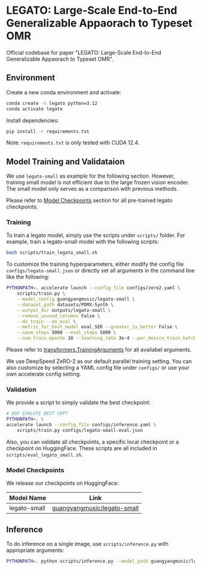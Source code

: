 # LEGATO: Large-Scale End-to-End Generalizable Appaorach to Typeset OMR


Official codebase for paper "LEGATO: Large-Scale End-to-End Generalizable Appaorach to Typeset OMR".

## Environment

Create a new conda environment and activate:
```sh
conda create -n legato python=3.12
conda activate legato
```

Install dependencies:
```sh
pip install -r requirements.txt
```

Note: `requirements.txt` is only tested with CUDA 12.4.

## Model Training and Validataion

We use `legato-small` as example for the following section. However, training small model is not efficient due to the large frozen vision encoder. The small model only serves as a comparison with previous methods.

Please refer to [Model Checkpoints](#model-checkpoints) section for all pre-trained legato checkpoints.

### Training

To train a legato model, simply use the scripts under `scripts/` folder.
For example, train a legato-small model with the following scripts:
```sh
bash scripts/train_legato_small.sh
```

To customize the training hyperparameters, either modify the config file `configs/legato-small.json` or directly set all arguments in the command line like the following:
```sh
PYTHONPATH=. accelerate launch --config_file configs/zero2.yaml \
    scripts/train.py \
    --model_config guangyangmusic/legato-small \
    --dataset_path datasets/PDMX-Synth \
    --output_dir outputs/legato-small \
    --remove_unused_columns False \
    --do_train --do_eval \
    --metric_for_best_model eval_SER --greater_is_better False \
    --save_steps 5000 --eval_steps 5000 \
    --num_train_epochs 10 --learning_rate 3e-4 --per_device_train_batch_size 2 
```
Please refer to [transformers.TrainingArguments](https://huggingface.co/docs/transformers/en/main_classes/trainer#transformers.TrainingArguments) for all availabel arguments.

We use DeepSpeed ZeRO-2 as our default parallel training setting. 
You can also customize by selecting a YAML config file under `configs/` or use your own accelerate config setting.

### Validation

We provide a script to simply validate the best checkpoint:
```sh
# DDP EVALUTE BEST CKPT
PYTHONPATH=. \
accelerate launch --config_file configs/inference.yaml \
    scripts/train.py configs/legato-small-eval.json 
```

Also, you can validate all checkpoints, a specific local checkpoint or a checkpoint on HuggingFace. These scripts are all included in `scripts/eval_legato_small.sh`.


### Model Checkpoints

We release our checkpoints on HuggingFace:

| Model Name    | Link |
| -------- | ------- |
| legato-small |  [guangyangmusic/legato-small](https://huggingface.co/guangyangmusic/legato-small)  |


## Inference

To do inference on a single image, use `scripts/inference.py` with appropriate arguments:

```sh
PYTHONPATH=. python scripts/inference.py --model_path guangyangmusic/legato-small --device cuda --image_path xxx.png
```